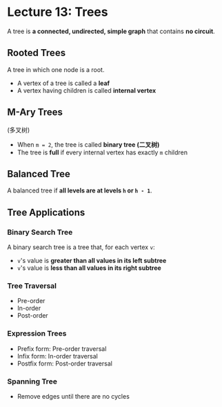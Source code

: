 # Lecture 13: Trees

A tree is **a connected, undirected, simple graph** that contains **no circuit**.

## Rooted Trees

A tree in which one node is a root.

- A vertex of a tree is called a **leaf**
- A vertex having children is called **internal vertex**

## M-Ary Trees

(多叉树)

- When `m = 2`, the tree is called **binary tree (二叉树)**
- The tree is **full** if every internal vertex has exactly `m` children

## Balanced Tree

A balanced tree if **all levels are at levels `h` or `h - 1`**.

## Tree Applications

### Binary Search Tree

A binary search tree is a tree that, for each vertex `v`:

- `v`'s value is **greater than all values in its left subtree**
- `v`'s value is **less than all values in its right subtree**

### Tree Traversal

- Pre-order
- In-order
- Post-order

### Expression Trees

- Prefix form: Pre-order traversal
- Infix form: In-order traversal
- Postfix form: Post-order traversal

### Spanning Tree

- Remove edges until there are no cycles
